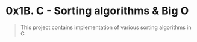 # 0x1B. C - Sorting algorithms & Big O
> This project contains implementation of various sorting algorithms in C
